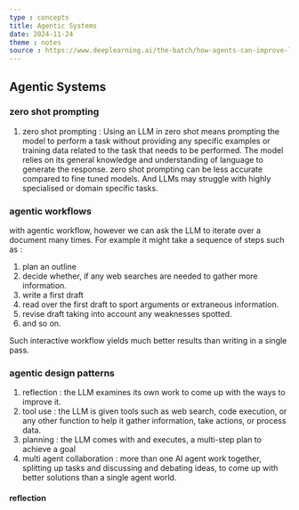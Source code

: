 ```yaml
---
type : concepts
title: Agentic Systems
date: 2024-11-24
theme : notes 
source : https://www.deeplearning.ai/the-batch/how-agents-can-improve-llm-performance/?utm_campaign=The%20Batch&utm_source=hs_email&utm_medium=email&_hsenc=p2ANqtz-_gIrmbxcITc28FhuvGDCyEatfevaCrKevCJqk0DMR46aWOdQblPdiiop0C21jprkMtzx6e 
---
```

## Agentic Systems

### zero shot prompting

1. zero shot prompting : Using an LLM in zero shot means prompting the model to perform a task without providing any specific examples or training data related to the task that needs to be performed. The model relies on its general knowledge and understanding of language to generate the response. 
zero shot prompting can be less accurate compared to fine tuned models. And LLMs may struggle with highly specialised or domain specific tasks. 

### agentic workflows

with agentic workflow, however we can ask the LLM to iterate over a document many times. For example it might take a sequence of steps such as :

1. plan an outline
2. decide whether, if any web searches are needed to gather more information.
3. write a first draft
4. read over the first draft to sport arguments or extraneous information.
5. revise draft taking into account any weaknesses spotted.
6. and so on.

Such interactive workflow yields much better results than writing in a single pass.

### agentic design patterns

1. reflection : the LLM examines its own work to come up with the ways to improve it.
2. tool use : the LLM is given tools such as web search, code execution, or any other function to help it gather information, take actions, or process data.
3. planning : the LLM comes with and executes, a multi-step plan to achieve a goal
4. multi agent collaboration : more than one AI agent work together, splitting up tasks and discussing and debating ideas, to come up with better solutions than a single agent world.

#### reflection


